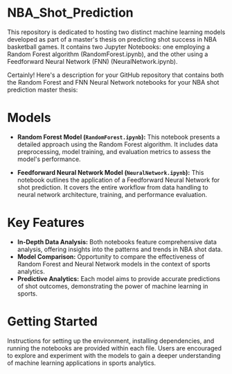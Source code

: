 # NBA_Shot_Prediction
This repository is dedicated to hosting two distinct machine learning models developed as part of a master's thesis on predicting shot success in NBA basketball games. It contains two Jupyter Notebooks: one employing a Random Forest algorithm (RandomForest.ipynb), and the other using a Feedforward Neural Network (FNN) (NeuralNetwork.ipynb).

Certainly! Here's a description for your GitHub repository that contains both the Random Forest and FNN Neural Network notebooks for your NBA shot prediction master thesis:

# Models

- **Random Forest Model (`RandomForest.ipynb`):** This notebook presents a detailed approach using the Random Forest algorithm. It includes data preprocessing, model training, and evaluation metrics to assess the model's performance.

- **Feedforward Neural Network Model (`NeuralNetwork.ipynb`):** This notebook outlines the application of a Feedforward Neural Network for shot prediction. It covers the entire workflow from data handling to neural network architecture, training, and performance evaluation.

# Key Features

- **In-Depth Data Analysis:** Both notebooks feature comprehensive data analysis, offering insights into the patterns and trends in NBA shot data.
- **Model Comparison:** Opportunity to compare the effectiveness of Random Forest and Neural Network models in the context of sports analytics.
- **Predictive Analytics:** Each model aims to provide accurate predictions of shot outcomes, demonstrating the power of machine learning in sports.

# Getting Started

Instructions for setting up the environment, installing dependencies, and running the notebooks are provided within each file. Users are encouraged to explore and experiment with the models to gain a deeper understanding of machine learning applications in sports analytics.
